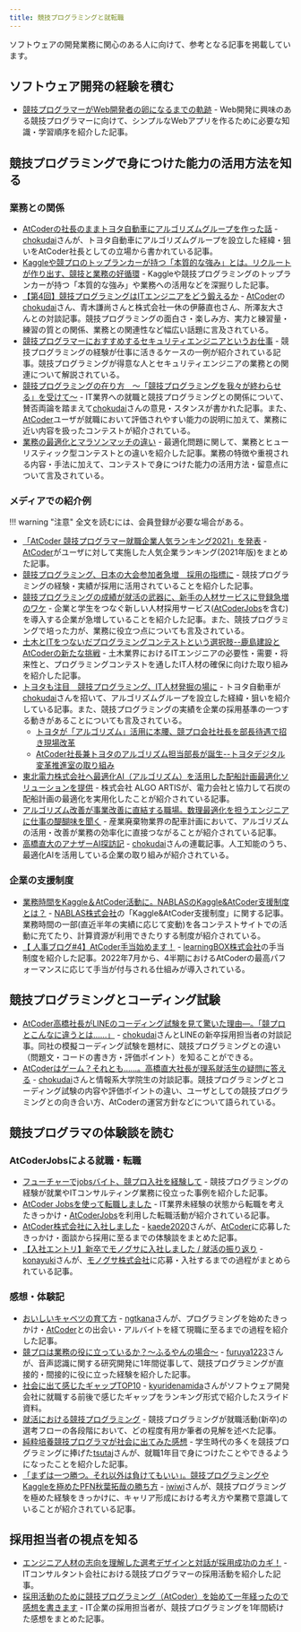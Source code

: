 ```yaml
---
title: 競技プログラミングと就転職
---
```


ソフトウェアの開発業務に関心のある人に向けて、参考となる記事を掲載しています。

## ソフトウェア開発の経験を積む

- [競技プログラマーがWeb開発者の卵になるまでの軌跡](https://qiita.com/__Null_Null_/items/940305f068ef9df659d9) - Web開発に興味のある競技プログラマーに向けて、シンプルなWebアプリを作るために必要な知識・学習順序を紹介した記事。

## 競技プログラミングで身につけた能力の活用方法を知る

### 業務との関係

- [AtCoderの社長のままトヨタ自動車にアルゴリズムグループを作った話](https://chokudai.hatenablog.com/entry/2022/08/08/211746) - [chokudai](https://twitter.com/chokudai)さんが、トヨタ自動車にアルゴリズムグループを設立した経緯・狙いをAtCoder社長としての立場から書かれている記事。
- [Kaggleや競プロのトップランカーが持つ「本質的な強み」とは。リクルートが作り出す、競技と業務の好循環](https://hatenanews.com/articles/2023/01/18/103000) - Kaggleや競技プログラミングのトップランカーが持つ「本質的な強み」や業務への活用などを深掘りした記事。
- [【第4回】競技プログラミングはITエンジニアをどう鍛えるか](https://www.geekly.co.jp/column/cat-geeklycolumn/specialtalk4_ikyu_atcoder/) - [AtCoder](https://atcoder.jp/)の[chokudai](https://twitter.com/chokudai)さん、青木謙尚さんと株式会社一休の伊藤直也さん、所澤友大さんとの対談記事。競技プログラミングの面白さ・楽しみ方、実力と練習量・練習の質との関係、業務との関連性など幅広い話題に言及されている。
- [競技プログラマーにおすすめするセキュリティエンジニアというお仕事](https://qiita.com/shioshiota/items/6f6cc42303ac72388693) - 競技プログラミングの経験が仕事に活きるケースの一例が紹介されている記事。競技プログラミングが得意な人とセキュリティエンジニアの業務との関連について解説されている。
- [競技プログラミングの在り方　～「競技プログラミングを我々が終わらせる」を受けて～](https://chokudai.hatenablog.com/entry/2021/04/01/115755) - IT業界への就職と競技プログラミングとの関係について、賛否両論を踏まえて[chokudai](https://twitter.com/chokudai)さんの意見・スタンスが書かれた記事。また、[AtCoder](https://atcoder.jp/)ユーザが就職において評価されやすい能力の説明に加えて、業務に近い内容を扱ったコンテストが紹介されている。
- [業務の最適化とマラソンマッチの違い](https://gasin.hatenadiary.jp/entry/2022/04/26/212619) - 最適化問題に関して、業務とヒューリスティック型コンテストとの違いを紹介した記事。業務の特徴や重視される内容・手法に加えて、コンテストで身につけた能力の活用方法・留意点について言及されている。

### メディアでの紹介例

!!! warning "注意"
    全文を読むには、会員登録が必要な場合がある。

- [「AtCoder 競技プログラマー就職企業人気ランキング2021」を発表](https://prtimes.jp/main/html/rd/p/000000035.000028415.html) - [AtCoder](https://atcoder.jp/)がユーザに対して実施した人気企業ランキング(2021年版)をまとめた記事。
- [競技プログラミング、日本の大会参加者急増　採用の指標に](https://www.chunichi.co.jp/article/180774) - 競技プログラミングの経験・実績が採用に活用されていることを紹介した記事。
- [競技プログラミングの成績が就活の武器に、新手の人材サービスに登録急増のワケ](https://xtech.nikkei.com/atcl/nxt/column/18/00001/05563/) - 企業と学生をつなぐ新しい人材採用サービス([AtCoderJobs](https://jobs.atcoder.jp/)を含む)を導入する企業が急増していることを紹介した記事。また、競技プログラミングで培った力が、業務に役立つ点についても言及されている。
- [土木とITをつないだプログラミングコンテストという選択肢--鹿島建設とAtCoderの新たな挑戦](https://japan.cnet.com/article/35166817/) - 土木業界におけるITエンジニアの必要性・需要・将来性と、プログラミングコンテストを通したIT人材の確保に向けた取り組みを紹介した記事。
- [トヨタも注目　競技プログラミング、IT人材発掘の場に](https://www.nikkei.com/article/DGXZQOUC233L90T20C22A8000000/) - トヨタ自動車が[chokudai](https://twitter.com/chokudai)さんを招いて、アルゴリズムグループを設立した経緯・狙いを紹介している記事。また、競技プログラミングの実績を企業の採用基準の一つする動きがあることについても言及されている。
    - [トヨタが「アルゴリズム」活用に本腰、競プロ会社社長を部長待遇で招き現場改革](https://xtech.nikkei.com/atcl/nxt/column/18/00001/07109/?n_cid=nbpnxt_twed_it)
    - [AtCoder社長兼トヨタのアルゴリズム担当部長が誕生--トヨタデジタル変革推進室の取り組み](https://japan.cnet.com/article/35201522/)
- [東北電力株式会社へ最適化AI（アルゴリズム）を活用した配船計画最適化ソリューションを提供](https://prtimes.jp/main/html/rd/p/000000008.000085809.html) - 株式会社 ALGO ARTISが、電力会社と協力して石炭の配船計画の最適化を実用化したことが紹介されている記事。
- [アルゴリズム改善が事業改善に直結する職場。数理最適化を担うエンジニアに仕事の醍醐味を聞く](https://note.com/fanfare_inc/n/ncb71f10508cd) - 産業廃棄物業界の配車計画において、アルゴリズムの活用・改善が業務の効率化に直接つながることが紹介されている記事。
- [高橋直大のアナザーAI探訪記](https://xtech.nikkei.com/atcl/nxt/column/18/02204/) - [chokudai](https://twitter.com/chokudai)さんの連載記事。人工知能のうち、最適化AIを活用している企業の取り組みが紹介されている。

### 企業の支援制度

- [業務時間をKaggle＆AtCoder活動に。NABLASのKaggle&AtCoder支援制度とは？](https://www.nablas.com/post/%E6%A5%AD%E5%8B%99%E6%99%82%E9%96%93%E3%82%92kaggle%EF%BC%86atcoder%E6%B4%BB%E5%8B%95%E3%81%AB%E3%80%82nablas%E3%81%AEkaggle-atcoder%E6%94%AF%E6%8F%B4%E5%88%B6%E5%BA%A6%E3%81%A8%E3%81%AF%EF%BC%9F-1) - [NABLAS株式会社](https://www.nablas.com/about?lang=ja)の「Kaggle&AtCoder支援制度」に関する記事。業務時間の一部(直近半年の実績に応じて変動)を各コンテストサイトでの活動に充てたり、計算資源が利用できたりする制度が紹介されている。
- [【 人事ブログ#4】AtCoder手当始めます！](https://www.wantedly.com/companies/learningbox/post_articles/437986) - [learningBOX株式会社](https://learningbox.online/)の手当制度を紹介した記事。2022年7月から、4半期におけるAtCoderの最高パフォーマンスに応じて手当が付与される仕組みが導入されている。

## 競技プログラミングとコーディング試験

- [AtCoder高橋社長がLINEのコーディング試験を見て驚いた理由―。「競プロとこんなに違うとは……」](https://gaishishukatsu.com/archives/191528) - [chokudai](https://twitter.com/chokudai)さんとLINEの新卒採用担当者の対談記事。同社の模擬コーディング試験を題材に、競技プログラミングとの違い（問題文・コードの書き方・評価ポイント）を知ることができる。
- [AtCoderはゲーム？それとも……。高橋直大社長が理系就活生の疑問に答える](https://gaishishukatsu.com/archives/191539) - [chokudai](https://twitter.com/chokudai)さんと情報系大学院生の対談記事。競技プログラミングとコーディング試験の内容や評価ポイントの違い、ユーザとしての競技プログラミングとの向き合い方、AtCoderの運営方針などについて語られている。

## 競技プログラマの体験談を読む

### AtCoderJobsによる就職・転職

- [フューチャーでjobsバイト、競プロ入社を経験して](https://future-architect.github.io/articles/20201102/) - 競技プログラミングの経験が就業やITコンサルティング業務に役立った事例を紹介した記事。
- [AtCoder Jobsを使って転職しました](https://xkttqm.hatenablog.com/entry/2021/08/04/230000) - IT業界未経験の状態から転職を考えたきっかけ・[AtCoderJobs](https://jobs.atcoder.jp/)を利用した転職活動が紹介されている記事。
- [AtCoder株式会社に入社しました](https://kaede2020.hatenablog.com/entry/2023/02/01/190234) - [kaede2020](https://atcoder.jp/users/kaede2020)さんが、[AtCoder](https://atcoder.jp/)に応募したきっかけ・面談から採用に至るまでの体験談をまとめた記事。
- [【入社エントリ】新卒でモノグサに入社しました / 就活の振り返り](https://kona0001.hatenablog.com/entry/2023/04/11/202805) - [konayuki](https://atcoder.jp/users/konayuki)さんが、[モノグサ株式会社](https://corp.monoxer.com/)に応募・入社するまでの過程がまとめられている記事。

### 感想・体験記

- [おいしいキャベツの育て方](https://ngtkana.hatenablog.com/entry/2021/03/17/210830) - [ngtkana](https://atcoder.jp/users/ngtkana)さんが、プログラミングを始めたきっかけ・[AtCoder](https://atcoder.jp/)との出会い・アルバイトを経て現職に至るまでの過程を紹介した記事。
- [競プロは業務の役に立っているか？～ふるやんの場合～](https://www.creativ.xyz/shakaijin-first-anniversary/) - [furuya1223](https://atcoder.jp/users/furuya1223)さんが、音声認識に関する研究開発に1年間従事して、競技プログラミングが直接的・間接的に役に立った経験を紹介した記事。
- [社会に出て感じたギャップTOP10](https://docs.google.com/presentation/d/16hCteY3ap_IIIyaT4KMmRBHM4X_4wt0Ge_kd9V_xg8s/edit#slide=id.g2cb369b990_0_113) - [kyuridenamida](https://atcoder.jp/users/kyuridenamida)さんがソフトウェア開発会社に就職する前後で感じたギャップをランキング形式で紹介したスライド資料。
- [就活における競技プログラミング](https://jp.magicode.io/Naoki08/articles/af358537e0d94143be6b07473da4fecb) - 競技プログラミングが就職活動(新卒)の選考フローの各段階において、どの程度有用か筆者の見解を述べた記事。
- [純粋培養競技プログラマが社会に出てみた感想](https://tsutaj.hatenablog.com/entry/2020/12/13/000000) - 学生時代の多くを競技プログラミングに捧げた[tsutaj](https://atcoder.jp/users/tsutaj)さんが、就職1年目で身につけたことやできるようになったことを紹介した記事。
- [「まずは一つ勝つ。それ以外は負けてもいい」。競技プログラミングやKaggleを極めたPFN秋葉拓哉の勝ち方](https://liiga.me/columns/761) - [iwiwi](https://twitter.com/iwiwi)さんが、競技プログラミングを極めた経験をきっかけに、キャリア形成における考え方や業務で意識していることが紹介されている記事。

## 採用担当者の視点を知る

- [エンジニア人材の志向を理解した選考デザインと対話が採用成功のカギ！](https://saponet.mynavi.jp/column/detail/20211208135429.html) - ITコンサルタント会社における競技プログラマーの採用活動を紹介した記事。
- [採用活動のために競技プログラミング（AtCoder）を始めて一年経ったので感想を書きます](https://qiita.com/nabata/items/44fa3995e476b12b9860) - IT企業の採用担当者が、競技プログラミングを1年間続けた感想をまとめた記事。
